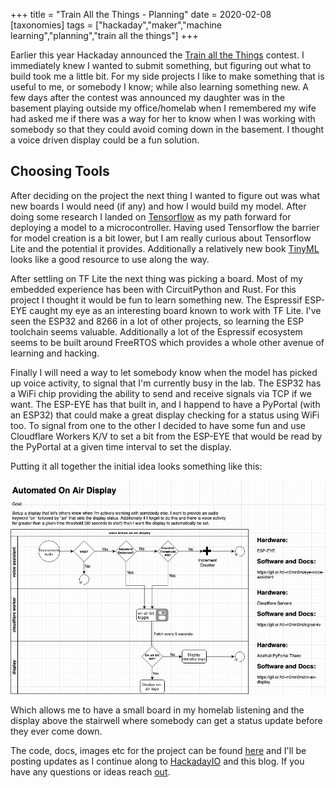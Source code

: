 +++
title = "Train All the Things - Planning"
date = 2020-02-08
[taxonomies]
tags = ["hackaday","maker","machine learning","planning","train all the things"]
+++

Earlier this year Hackaday announced the
[Train all the Things](https://hackaday.io/contest/169421-train-all-the-things#j-discussions-title)
contest. I immediately knew I wanted to submit something, but figuring out what
to build took me a little bit. For my side projects I like to make something
that is useful to me, or somebody I know; while also learning something new. A
few days after the contest was announced my daughter was in the basement
playing outside my office/homelab when I remembered my wife had asked me if
there was a way for her to know when I was working with somebody so that they
could avoid coming down in the basement. I thought a voice driven display could
be a fun solution.

## Choosing Tools

After deciding on the project the next thing I wanted to figure out was what
new boards I would need (if any) and how I would build my model. After doing
some research I landed on
[Tensorflow](https://www.tensorflow.org/lite/microcontrollers) as my path
forward for deploying a model to a microcontroller. Having used Tensorflow the
barrier for model creation is a bit lower, but I am really curious about
Tensorflow Lite and the potential it provides. Additionally a relatively new
book [TinyML](https://tinymlbook.com/) looks like a good resource to use along
the way.

After settling on TF Lite the next thing was picking a board. Most of my
embedded experience has been with CircuitPython and Rust. For this project I
thought it would be fun to learn something new. The Espressif ESP-EYE caught my
eye as an interesting board known to work with TF Lite. I've seen the ESP32 and
8266 in a lot of other projects, so learning the ESP toolchain seems valuable.
Additionally a lot of the Espressif ecosystem seems to be built around FreeRTOS
which provides a whole other avenue of learning and hacking.

Finally I will need a way to let somebody know when the model has picked up
voice activity, to signal that I'm currently busy in the lab. The ESP32 has a
WiFi chip providing the ability to send and receive signals via TCP if we want.
The ESP-EYE has that built in, and I happend to have a PyPortal (with an ESP32)
that could make a great display checking for a status using WiFi too. To signal
from one to the other I decided to have some fun and use Cloudflare Workers K/V
to set a bit from the ESP-EYE that would be read by the PyPortal at a given time
interval to set the display.

Putting it all together the initial idea looks something like this:

![Train all the Things Project Diagram](/images/on-air-grid.jpg)

Which allows me to have a small board in my homelab listening and the display
above the stairwell where somebody can get a status update before they ever
come down.

The code, docs, images etc for the project can be found
[here](https://github.com/n0mn0m/on-air) and I'll be posting updates as I
continue along to [HackadayIO](https://hackaday.io/project/170228-on-air) and
this blog. If you have any questions or ideas reach
[out](mailto:n0mn0m@burningdaylight.io).
